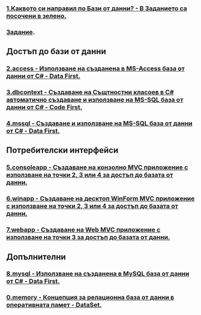 ### [1.Каквото си направил по Бази от данни? - В Заданието са посочени в зелено.](https://github.com/vakovsky/11/tree/main/part2(db)/1.%D0%9A%D0%B0%D0%BA%D0%B2%D0%BE%D1%82%D0%BE%20%D1%81%D0%B8%20%D0%BD%D0%B0%D0%BF%D1%80%D0%B0%D0%B2%D0%B8%D0%BB%20%D0%BF%D0%BE%20%D0%91%D0%B0%D0%B7%D0%B8%20%D0%BE%D1%82%20%D0%B4%D0%B0%D0%BD%D0%BD%D0%B8)
### [Задание](https://github.com/vakovsky/11/blob/main/part2(db)/%D0%97%D0%B0%D0%B4%D0%B0%D0%BD%D0%B8%D0%B5%D0%9F%D1%80%D0%BE%D0%B5%D0%BA%D1%82.pdf).
## Достъп до бази от данни
### [2.access - Използване на създанена в MS-Access база от данни от C# - Data First.](https://github.com/vakovsky/11/tree/main/part2(db)/2.access)
### [3.dbcontext - Създаване на Същтностни класоев в C# автоматично създаване и използване на MS-SQL база от данни от C# - Code First.](https://github.com/vakovsky/11/tree/main/part2(db)/3.dbcontext)
### [4.mssql - Създаване и използване на MS-SQL база от данни от C# - Data First.](https://github.com/vakovsky/11/tree/main/part2(db)/4.mssql)
## Потребителски интерфейси
### [5.consoleapp - Създаване на конзолно MVC приложение с използване на точки 2, 3 или 4 за достъп до базата от данни.](https://github.com/vakovsky/11/tree/main/part2(db)/5.consoleapp)
### [6.winapp - Създаване на десктоп WinForm MVC приложение с използване на точки 2, 3 или 4 за достъп до базата от данни.](https://github.com/vakovsky/11/tree/main/part2(db)/6.winapp)
### [7.webapp - Създаване на Web MVC приложение с използване на точки 3 за достъп до базата от данни.](https://github.com/vakovsky/11/tree/main/part2(db)/7.webapp)
## Допълнителни
### [8.mysql - Използване на създанена в MySQL база от данни от C# - Data First.](https://github.com/vakovsky/11/tree/main/part2(db)/8.mysql)
### [0.memory - Концепция за релационна база от данни в оперативната памет - DataSet.](https://github.com/vakovsky/11/tree/main/part2(db)/0.memory)
